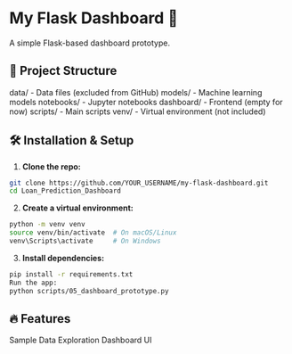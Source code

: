 # My Flask Dashboard 🚀  

A simple Flask-based dashboard prototype.

## 📂 Project Structure
data/ - Data files (excluded from GitHub)
models/ - Machine learning models
notebooks/ - Jupyter notebooks
dashboard/ - Frontend (empty for now)
scripts/ - Main scripts
venv/ - Virtual environment (not included)

## 🛠 Installation & Setup  

1. **Clone the repo:**

```bash
git clone https://github.com/YOUR_USERNAME/my-flask-dashboard.git
cd Loan_Prediction_Dashboard
```
   
2. **Create a virtual environment:**

```bash
python -m venv venv
source venv/bin/activate  # On macOS/Linux
venv\Scripts\activate     # On Windows
```

3. **Install dependencies:**

```bash
pip install -r requirements.txt
Run the app:
python scripts/05_dashboard_prototype.py
```

## 🔥 Features

Sample Data Exploration
Dashboard UI 
